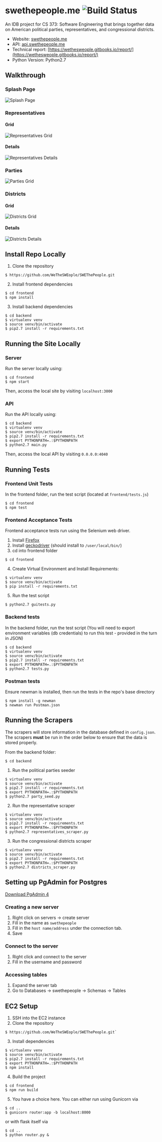 # swethepeople.me ![Build Status](https://travis-ci.org/WeTheSWEople/SWEThePeople.svg?branch=master)

An IDB project for CS 373: Software Engineering that brings together data on
American political parties, representatives, and congressional districts.

- Website: [swethepeople.me](http://www.swethepeople.me)
- API: [api.swethepeople.me](http://www.api.swethepeople.me)
- Technical report: [https://wethesweople.gitbooks.io/report/](https://wethesweople.gitbooks.io/report/)
- Python Version: Python2.7

## Walkthrough
### Splash Page
![Splash Page](/images/screenshots/splash.png)
### Representatives
#### Grid
![Representatives Grid](/images/screenshots/rep_grid.png)
#### Details
![Representatives Details](/images/screenshots/rep_details.png)
### Parties
![Parties Grid](/images/screenshots/parties_grid.png)
### Districts
#### Grid
![Districts Grid](/images/screenshots/districts_grid.png)
#### Details
![Districts Details](/images/screenshots/districts_details.png)

## Install Repo Locally
1. Clone the repository
```
$ https://github.com/WeTheSWEople/SWEThePeople.git
```

2. Install frontend dependencies
```
$ cd frontend
$ npm install
```

3. Install backend dependencies
```
$ cd backend
$ virtualenv venv
$ source venv/bin/activate
$ pip2.7 install -r requirements.txt
```

## Running the Site Locally
### Server
Run the server locally using:
```
$ cd frontend
$ npm start
```

Then, access the local site by visiting `localhost:3000`

### API
Run the API locally using:
```
$ cd backend
$ virtualenv venv
$ source venv/bin/activate
$ pip2.7 install -r requirements.txt
$ export PYTHONPATH=.:$PYTHONPATH
$ python2.7 main.py
```

Then, access the local API by visiting `0.0.0.0:4040`

## Running Tests
### Frontend Unit Tests
In the frontend folder, run the test script (located at `frontend/tests.js`)
```
$ cd frontend
$ npm test
```

### Frontend Acceptance Tests
Frontend acceptance tests run using the Selenium web driver.
1. Install [Firefox](https://www.mozilla.org/en-US/firefox/new/)
2. Install [geckodriver](https://github.com/mozilla/geckodriver)
(should install to `/user/local/bin/`)
3. cd into frontend folder
```
$ cd frontend
```
4. Create Virtual Environment and Install Requirements:
```
$ virtualenv venv
$ source venv/bin/activate
$ pip install -r requirements.txt
```
5. Run the test script
```
$ python2.7 guitests.py
```

### Backend tests
In the backend folder, run the test script
(You will need to export environment variables (db credentials) to run this test - provided in the turn in JSON)
```
$ cd backend
$ virtualenv venv
$ source venv/bin/activate
$ pip2.7 install -r requirements.txt
$ export PYTHONPATH=.:$PYTHONPATH
$ python2.7 tests.py
```

### Postman tests
Ensure newman is installed, then run the tests in the repo's base directory
```
$ npm install -g newman
$ newman run Postman.json
```

## Running the Scrapers
The scrapers will store information in the database defined in `config.json`. The scrapers **must** be run in the order below to ensure that the data is stored properly.

From the backend folder:
```
$ cd backend
```

1. Run the political parties seeder
```
$ virtualenv venv
$ source venv/bin/activate
$ pip2.7 install -r requirements.txt
$ export PYTHONPATH=.:$PYTHONPATH
$ python2.7 party_seed.py
```

2. Run the representative scraper
```
$ virtualenv venv
$ source venv/bin/activate
$ pip2.7 install -r requirements.txt
$ export PYTHONPATH=.:$PYTHONPATH
$ python2.7 representatives_scraper.py
```

3. Run the congressional districts scraper
```
$ virtualenv venv
$ source venv/bin/activate
$ pip2.7 install -r requirements.txt
$ export PYTHONPATH=.:$PYTHONPATH
$ python2.7 districts_scraper.py
```

## Setting up PgAdmin for Postgres
[Download PgAdmin 4](https://www.pgadmin.org/download/)

### Creating a new server
1. Right click on servers -> create server
2. Fill in the name as `swethepeople`
3. Fill in the `host name/address` under the connection tab.
4. Save

### Connect to the server
1. Right click and connect to the server
2. Fill in the username and password

### Accessing tables
1. Expand the server tab
2. Go to Databases -> swethepeople -> Schemas -> Tables

## EC2 Setup
1. SSH into the EC2 instance
2. Clone the repository
```
$ https://github.com/WeTheSWEople/SWEThePeople.git`
```
3. Install dependencies
```
$ virtualenv venv
$ source venv/bin/activate
$ pip2.7 install -r requirements.txt
$ export PYTHONPATH=.:$PYTHONPATH
$ npm install
```
4. Build the project
```
$ cd frontend
$ npm run build
```
5. You have a choice here. You can either run using Gunicorn via
```
$ cd ..
$ gunicorn router:app -b localhost:8000
```
or with flask itself via
```
$ cd ..
$ python router.py &
```
